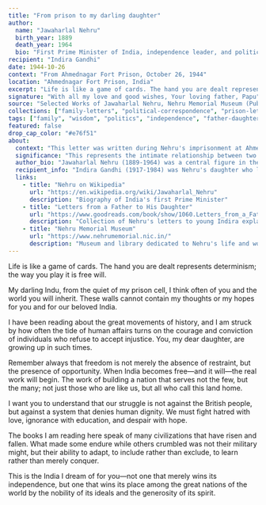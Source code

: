 ```yaml
---
title: "From prison to my darling daughter"
author:
  name: "Jawaharlal Nehru"
  birth_year: 1889
  death_year: 1964
  bio: "First Prime Minister of India, independence leader, and political philosopher"
recipient: "Indira Gandhi"
date: 1944-10-26
context: "From Ahmednagar Fort Prison, October 26, 1944"
location: "Ahmednagar Fort Prison, India"
excerpt: "Life is like a game of cards. The hand you are dealt represents determinism; the way you play it is free will."
signature: "With all my love and good wishes, Your loving father, Papu"
source: "Selected Works of Jawaharlal Nehru, Nehru Memorial Museum (Public Domain)"
collections: ["family-letters", "political-correspondence", "prison-letters"]
tags: ["family", "wisdom", "politics", "independence", "father-daughter"]
featured: false
drop_cap_color: "#e76f51"
about:
  context: "This letter was written during Nehru's imprisonment at Ahmednagar Fort during the Quit India Movement. Nehru was imprisoned multiple times by the British colonial government and used these periods to write extensively to his daughter Indira."
  significance: "This represents the intimate relationship between two future Prime Ministers of India and shows how personal wisdom was passed down during the struggle for independence. These letters helped shape Indira Gandhi's political philosophy."
  author_bio: "Jawaharlal Nehru (1889-1964) was a central figure in the Indian independence movement and became India's first Prime Minister. He was known for his vision of a secular, socialist India and his contributions to the Non-Aligned Movement during the Cold War."
  recipient_info: "Indira Gandhi (1917-1984) was Nehru's daughter who later became Prime Minister of India from 1966 to 1977 and again from 1980 until her assassination in 1984. She was one of the most powerful women leaders in the world."
  links:
    - title: "Nehru on Wikipedia"
      url: "https://en.wikipedia.org/wiki/Jawaharlal_Nehru"
      description: "Biography of India's first Prime Minister"
    - title: "Letters from a Father to His Daughter"
      url: "https://www.goodreads.com/book/show/1060.Letters_from_a_Father_to_His_Daughter"
      description: "Collection of Nehru's letters to young Indira explaining world history"
    - title: "Nehru Memorial Museum"
      url: "https://www.nehrumemorial.nic.in/"
      description: "Museum and library dedicated to Nehru's life and works"
---
```


Life is like a game of cards. The hand you are dealt represents determinism; the way you play it is free will.

My darling Indu, from the quiet of my prison cell, I think often of you and the world you will inherit. These walls cannot contain my thoughts or my hopes for you and for our beloved India.

I have been reading about the great movements of history, and I am struck by how often the tide of human affairs turns on the courage and conviction of individuals who refuse to accept injustice. You, my dear daughter, are growing up in such times.

Remember always that freedom is not merely the absence of restraint, but the presence of opportunity. When India becomes free—and it will—the real work will begin. The work of building a nation that serves not the few, but the many; not just those who are like us, but all who call this land home.

I want you to understand that our struggle is not against the British people, but against a system that denies human dignity. We must fight hatred with love, ignorance with education, and despair with hope.

The books I am reading here speak of many civilizations that have risen and fallen. What made some endure while others crumbled was not their military might, but their ability to adapt, to include rather than exclude, to learn rather than merely conquer.

This is the India I dream of for you—not one that merely wins its independence, but one that wins its place among the great nations of the world by the nobility of its ideals and the generosity of its spirit.